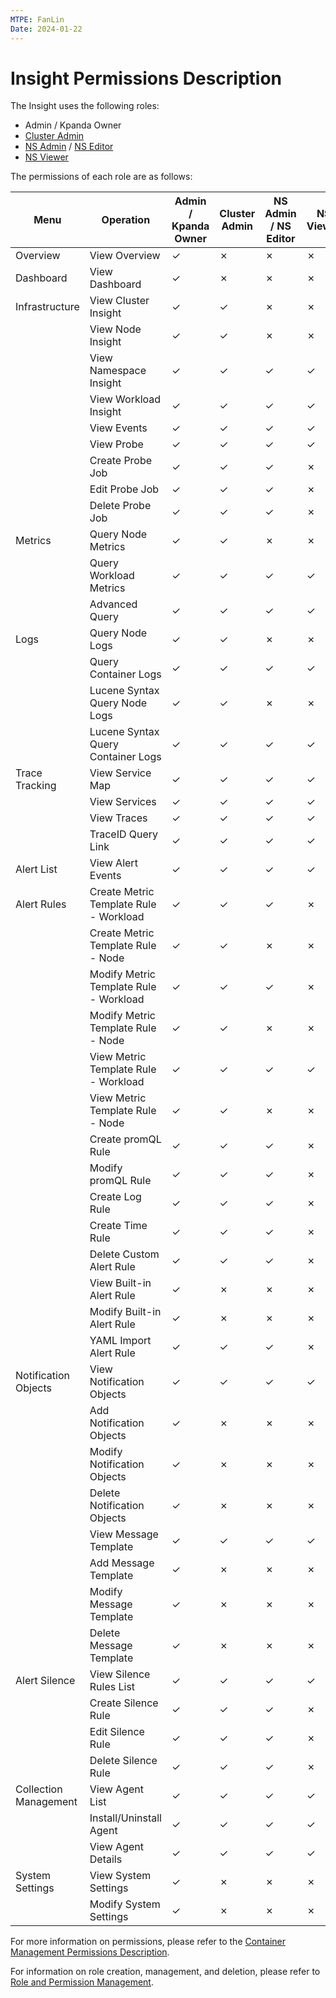 ```yaml
---
MTPE: FanLin
Date: 2024-01-22
---
```


# Insight Permissions Description

The Insight uses the following roles:

- Admin / Kpanda Owner
- [Cluster Admin](../../kpanda/user-guide/permissions/permission-brief.md#cluster-admin)
- [NS Admin](../../kpanda/user-guide/permissions/permission-brief.md#ns-admin) / [NS Editor](../../kpanda/user-guide/permissions/permission-brief.md#ns-editor)
- [NS Viewer](../../kpanda/user-guide/permissions/permission-brief.md#ns-viewer)

The permissions of each role are as follows:

<!--
You have permission to use `&check;`, but you don't have permission to use `&cross;`
-->

| Menu | Operation | Admin / Kpanda Owner | Cluster Admin | NS Admin / NS Editor | NS Viewer |
| ---- | --------- | -------------------- | ------------- | ------------------ | ------- |
| Overview | View Overview | &check; | &cross; | &cross; | &cross; |
| Dashboard | View Dashboard | &check; | &cross; | &cross; | &cross; |
| Infrastructure | View Cluster Insight | &check; | &check; | &cross; | &cross; |
| | View Node Insight | &check; | &check; | &cross; | &cross; |
| | View Namespace Insight | &check; | &check; | &check; | &check; |
| | View Workload Insight | &check; | &check; | &check; | &check; |
| | View Events | &check; | &check; | &check; | &check; |
| | View Probe| &check; | &check; | &check; | &check; |
| | Create Probe Job | &check; | &check; | &check; | &cross; |
| | Edit Probe Job | &check; | &check; | &check; | &cross; |
| | Delete Probe Job | &check; | &check; | &check; | &cross; |
| Metrics | Query Node Metrics | &check; | &check; | &cross; | &cross; |
| | Query Workload Metrics | &check; | &check; | &check; | &check; |
| | Advanced Query | &check; | &check; | &check; | &check; |
| Logs | Query Node Logs | &check; | &check; | &cross; | &cross; |
| | Query Container Logs | &check; | &check; | &check; | &check; |
| | Lucene Syntax Query Node Logs | &check; | &check; | &cross; | &cross; |
| | Lucene Syntax Query Container Logs | &check; | &check; | &check; | &check; |
| Trace Tracking | View Service Map | &check; | &check; | &check; | &check; |
| | View Services | &check; | &check; | &check; | &check; |
| | View Traces | &check; | &check; | &check; | &check; |
| | TraceID Query Link | &check; | &check; | &check; | &check; |
| Alert List | View Alert Events | &check; | &check; | &check; | &check; |
| Alert Rules | Create Metric Template Rule - Workload | &check; | &check; | &check; | &cross; |
| | Create Metric Template Rule - Node | &check; | &check; | &cross; | &cross; |
| | Modify Metric Template Rule - Workload | &check; | &check; | &check; | &cross; |
| | Modify Metric Template Rule - Node | &check; | &check; | &cross; | &cross; |
| | View Metric Template Rule - Workload | &check; | &check; | &check; | &check; |
| | View Metric Template Rule - Node | &check; | &check; | &cross; | &cross; |
| | Create promQL Rule | &check; | &check; | &check; | &cross; |
| | Modify promQL Rule | &check; | &check; | &check; | &cross; |
| | Create Log Rule | &check; | &check; | &check; | &cross; |
| | Create Time Rule | &check; | &check; | &check; | &cross; |
| | Delete Custom Alert Rule | &check; | &check; | &check; | &cross; |
| | View Built-in Alert Rule | &check; | &cross; | &cross; | &cross; |
| | Modify Built-in Alert Rule | &check; | &cross; | &cross; | &cross; |
| | YAML Import Alert Rule | &check; | &check; | &check; | &cross; |
| Notification Objects | View Notification Objects | &check; | &check; | &check; | &check; |
| | Add Notification Objects | &check; | &cross; | &cross; | &cross; |
| | Modify Notification Objects | &check; | &cross; | &cross; | &cross; |
| | Delete Notification Objects | &check; | &cross; | &cross; | &cross; |
| | View Message Template | &check; | &check; | &check; | &check; |
| | Add Message Template | &check; | &cross; | &cross; | &cross; |
| | Modify Message Template | &check; | &cross; | &cross; | &cross; |
| | Delete Message Template | &check; | &cross; | &cross; | &cross; |
| Alert Silence | View Silence Rules List | &check; | &check; | &check; | &check; |
| | Create Silence Rule | &check; | &check; | &check; | &cross; |
| | Edit Silence Rule | &check; | &check; | &check; | &cross; |
| | Delete Silence Rule | &check; | &check; | &check; | &cross; |
| Collection Management | View Agent List | &check; | &check; | &check; | &check; |
| | Install/Uninstall Agent | &check; | &check; | &check; | &check; |
| | View Agent Details | &check; | &check; | &check; | &check; |
| System Settings | View System Settings | &check; | &cross; | &cross; | &cross; |
| | Modify System Settings | &check; | &cross; | &cross; | &cross; |

For more information on permissions, please refer to the [Container Management Permissions Description](../../kpanda/user-guide/permissions/permission-brief.md).

For information on role creation, management, and deletion, please refer to [Role and Permission Management](../../ghippo/user-guide/access-control/role.md).
